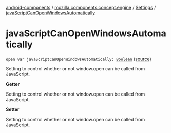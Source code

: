 [android-components](../../index.md) / [mozilla.components.concept.engine](../index.md) / [Settings](index.md) / [javaScriptCanOpenWindowsAutomatically](./java-script-can-open-windows-automatically.md)

# javaScriptCanOpenWindowsAutomatically

`open var javaScriptCanOpenWindowsAutomatically: `[`Boolean`](https://kotlinlang.org/api/latest/jvm/stdlib/kotlin/-boolean/index.html) [(source)](https://github.com/mozilla-mobile/android-components/blob/master/components/concept/engine/src/main/java/mozilla/components/concept/engine/Settings.kt#L62)

Setting to control whether or not window.open can be called from JavaScript.

**Getter**

Setting to control whether or not window.open can be called from JavaScript.

**Setter**

Setting to control whether or not window.open can be called from JavaScript.

